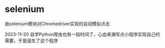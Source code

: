 # selenium
由selenium模块对Chromedriver实现的自动模拟点击

2023-11-20
自学Python爬虫也有一段时间了，心血来潮写点小程序实现自己的需要，于是诞生了这个程序
